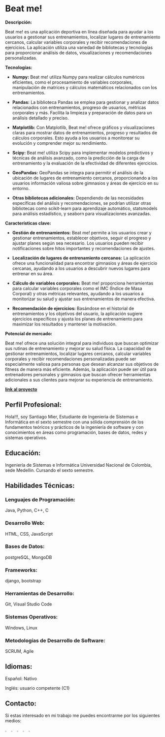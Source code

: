 # Beat me!

**Descripción:**

Beat me! es una aplicación deportiva en línea diseñada para ayudar a los usuarios a gestionar sus entrenamientos, localizar lugares de entrenamiento cercanos, calcular variables corporales y recibir recomendaciones de ejercicios. La aplicación utiliza una variedad de bibliotecas y tecnologías para proporcionar análisis de datos, visualizaciones y recomendaciones personalizadas.

**Tecnologías:**

- **Numpy:** Beat me! utiliza Numpy para realizar cálculos numéricos eficientes, como el procesamiento de variables corporales, manipulación de matrices y cálculos matemáticos relacionados con los entrenamientos.

- **Pandas:** La biblioteca Pandas se emplea para gestionar y analizar datos relacionados con entrenamientos, progreso de usuarios, métricas corporales y más. Facilita la limpieza y preparación de datos para un análisis detallado y preciso.

- **Matplotlib:** Con Matplotlib, Beat me! ofrece gráficos y visualizaciones claras para mostrar datos de entrenamientos, progreso y resultados de cálculos corporales. Esto ayuda a los usuarios a monitorear su evolución y comprender mejor su rendimiento.

- **Scipy:** Beat me! utiliza Scipy para implementar modelos predictivos y técnicas de análisis avanzado, como la predicción de la carga de entrenamiento y la evaluación de la efectividad de diferentes ejercicios.

- **GeoPandas:** GeoPandas se integra para permitir el análisis de la ubicación de lugares de entrenamiento cercanos, proporcionando a los usuarios información valiosa sobre gimnasios y áreas de ejercicio en su entorno.

- **Otras bibliotecas adicionales:** Dependiendo de las necesidades específicas del análisis y recomendaciones, se podrían utilizar otras bibliotecas como scikit-learn para aprendizaje automático, statsmodels para análisis estadístico, y seaborn para visualizaciones avanzadas.

**Características clave:**

- **Gestión de entrenamientos:** Beat me! permite a los usuarios crear y gestionar entrenamientos, establecer objetivos, seguir el progreso y ajustar planes según sea necesario. Los usuarios pueden recibir notificaciones sobre hitos importantes y recomendaciones de ajustes.

- **Localización de lugares de entrenamiento cercanos:** La aplicación ofrece una funcionalidad para encontrar gimnasios y áreas de ejercicio cercanas, ayudando a los usuarios a descubrir nuevos lugares para entrenar en su área.

- **Cálculo de variables corporales:** Beat me! proporciona herramientas para calcular variables corporales como el IMC (Índice de Masa Corporal) y otras métricas relevantes, ayudando a los usuarios a monitorizar su salud y ajustar sus entrenamientos de manera efectiva.

- **Recomendación de ejercicios:** Basándose en el historial de entrenamientos y los objetivos del usuario, la aplicación sugiere ejercicios específicos y ajusta los planes de entrenamiento para maximizar los resultados y mantener la motivación.

**Potencial de mercado:**

Beat me! ofrece una solución integral para individuos que buscan optimizar sus rutinas de entrenamiento y mejorar su salud física. La capacidad de gestionar entrenamientos, localizar lugares cercanos, calcular variables corporales y recibir recomendaciones personalizadas puede ser especialmente valiosa para personas que desean alcanzar sus objetivos de fitness de manera más eficiente. Además, la aplicación puede ser útil para entrenadores personales y gimnasios que buscan ofrecer herramientas adicionales a sus clientes para mejorar su experiencia de entrenamiento.

**[link al proyecto](https://smier1.pythonanywhere.com/)**


## Perfil Profesional:
Hola!!!, soy Santiago Mier, Estudiante de Ingeniería de Sistemas e Informática en el sexto semestre con una sólida comprensión de los fundamentos teóricos y prácticos de la ingeniería de software y con conocimientos en áreas como programación, bases de datos, redes y sistemas operativos.

## Educación:

Ingeniería de Sistemas e Informática
Universidad Nacional de Colombia, sede Medellin.
Cursando el sexto semestre.

## Habilidades Técnicas:

### Lenguajes de Programación: 
Java, Python, C++, C
### Desarrollo Web:
HTML, CSS, JavaScript
### Bases de Datos: 
postgreSQL, MongoDB
### Frameworks:
django, bootstrap
### Herramientas de Desarrollo:
Git, Visual Studio Code
### Sistemas Operativos: 
Windows, Linux
### Metodologías de Desarrollo de Software:
SCRUM, Agile


## Idiomas:

Español: Nativo

Inglés: usuario competente (C1)

## Contacto:

Si estas interesado en mi trabajo me puedes encontrarme por los siguientes medios:

[<img src="https://e7.pngegg.com/pngimages/602/665/png-clipart-linkedin-linkedin-thumbnail.png" width="3%">](https://www.linkedin.com/in/12345santi)
[<img src="https://w7.pngwing.com/pngs/355/428/png-transparent-fiverr-logo-logos-logos-and-brands-icon-thumbnail.png" width="3%">](https://www.fiverr.com/santiago_m_dev)
[<img src="https://w7.pngwing.com/pngs/257/806/png-transparent-upwork-freelancer-android-android-text-trademark-rectangle-thumbnail.png" width="3%">](https://www.upwork.com/freelancers/~018cc5f41ac4fe1467)
[<img src="https://w7.pngwing.com/pngs/789/872/png-transparent-freelancer-hd-logo.png" width="3%">](https://www.freelancer.com/u/SantiagoML22)
[<img src="https://upload.wikimedia.org/wikipedia/commons/thumb/e/ef/Stack_Overflow_icon.svg/768px-Stack_Overflow_icon.svg.png" width="3%">](https://stackoverflow.com/users/24124334/santiago-mier-londono)
